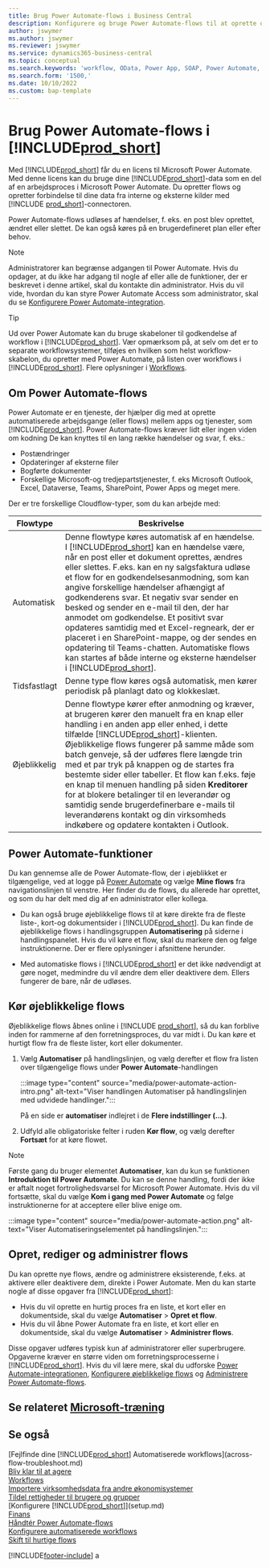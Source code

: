 ```yaml
---
title: Brug Power Automate-flows i Business Central
description: Konfigurere og bruge Power Automate-flows til at oprette og redigere Business Central-data.
author: jswymer
ms.author: jswymer
ms.reviewer: jswymer
ms.service: dynamics365-business-central
ms.topic: conceptual
ms.search.keywords: 'workflow, OData, Power App, SOAP, Power Automate,'
ms.search.form: '1500,'
ms.date: 10/10/2022
ms.custom: bap-template
---
```

# Brug Power Automate-flows i [!INCLUDE[prod_short](includes/prod_short.md)]

Med [!INCLUDE[prod_short](includes/prod_short.md)] får du en licens til Microsoft Power Automate. Med denne licens kan du bruge dine [!INCLUDE[prod_short](includes/prod_short.md)]-data som en del af en arbejdsproces i Microsoft Power Automate. Du opretter flows og opretter forbindelse til dine data fra interne og eksterne kilder med [!INCLUDE [prod_short](includes/prod_short.md)]-connectoren.

Power Automate-flows udløses af hændelser, f. eks. en post blev oprettet, ændret eller slettet. De kan også køres på en brugerdefineret plan eller efter behov.

> [!NOTE]
> Administratorer kan begrænse adgangen til Power Automate. Hvis du opdager, at du ikke har adgang til nogle af eller alle de funktioner, der er beskrevet i denne artikel, skal du kontakte din administrator. Hvis du vil vide, hvordan du kan styre Power Automate Access som administrator, skal du se [Konfigurere Power Automate-integration](/dynamics365/business-central/dev-itpro/powerplatform/power-automate-setup).

<!-- You must have a valid account with both [!INCLUDE[prod_short](includes/prod_short.md)] and Power Automate. --> 

> [!TIP]
> Ud over Power Automate kan du bruge skabeloner til godkendelse af workflow i [!INCLUDE[prod_short](includes/prod_short.md)]. Vær opmærksom på, at selv om det er to separate workflowsystemer, tilføjes en hvilken som helst workflow-skabelon, du opretter med Power Automate, på listen over workflows i [!INCLUDE[prod_short](includes/prod_short.md)]. Flere oplysninger i [Workflows](across-workflow.md).

## Om Power Automate-flows

Power Automate er en tjeneste, der hjælper dig med at oprette automatiserede arbejdsgange (eller flows) mellem apps og tjenester, som [!INCLUDE[prod_short](includes/prod_short.md)]. Power Automate-flows kræver lidt eller ingen viden om kodning De kan knyttes til en lang række hændelser og svar, f. eks.:

- Postændringer
- Opdateringer af eksterne filer
- Bogførte dokumenter
- Forskellige Microsoft-og tredjepartstjenester, f. eks Microsoft Outlook, Excel, Dataverse, Teams, SharePoint, Power Apps og meget mere.

Der er tre forskellige Cloudflow-typer, som du kan arbejde med:

|Flowtype|Beskrivelse|
|---------|-----------|
|Automatisk|Denne flowtype køres automatisk af en hændelse. I [!INCLUDE[prod_short](includes/prod_short.md)] kan en hændelse være, når en post eller et dokument oprettes, ændres eller slettes. F.eks. kan en ny salgsfaktura udløse et flow for en godkendelsesanmodning, som kan angive forskellige hændelser afhængigt af godkenderens svar. Et negativ svar sender en besked og sender en e-mail til den, der har anmodet om godkendelse. Et positivt svar opdateres samtidig med et Excel-regneark, der er placeret i en SharePoint-mappe, og der sendes en opdatering til Teams-chatten. Automatiske flows kan startes af både interne og eksterne hændelser i [!INCLUDE[prod_short](includes/prod_short.md)].|
|Tidsfastlagt|Denne type flow køres også automatisk, men kører periodisk på planlagt dato og klokkeslæt. |
|Øjeblikkelig |Denne flowtype kører efter anmodning og kræver, at brugeren kører den manuelt fra en knap eller handling i en anden app eller enhed, i dette tilfælde [!INCLUDE[prod_short](includes/prod_short.md)]-klienten. Øjeblikkelige flows fungerer på samme måde som batch genveje, så der udføres flere længde trin med et par tryk på knappen og de startes fra bestemte sider eller tabeller. Et flow kan f.eks. føje en knap til menuen handling på siden **Kreditorer** for at blokere betalinger til en leverandør og samtidig sende brugerdefinerbare e-mails til leverandørens kontakt og din virksomheds indkøbere og opdatere kontakten i Outlook. |

## Power Automate-funktioner

Du kan gennemse alle de Power Automate-flow, der i øjeblikket er tilgængelige, ved at logge på [Power Automate](https://powerautomate.com) og vælge **Mine flows** fra navigationslinjen til venstre. Her finder du de flows, du allerede har oprettet, og som du har delt med dig af en administrator eller kollega.

- Du kan også bruge øjeblikkelige flows til at køre direkte fra de fleste liste-, kort-og dokumentsider i [!INCLUDE[prod_short](includes/prod_short.md)]. Du kan finde de øjeblikkelige flows i handlingsgruppen **Automatisering** på siderne i handlingspanelet. Hvis du vil køre et flow, skal du markere den og følge instruktionerne. Der er flere oplysninger i afsnittene herunder.
 
- Med automatiske flows i [!INCLUDE[prod_short](includes/prod_short.md)] er det ikke nødvendigt at gøre noget, medmindre du vil ændre dem eller deaktivere dem. Ellers fungerer de bare, når de udløses. 
<!--

## Automated flows

With Power Automate, you can create business flows directly in-house and rely on citizen developers. Automated workflows can be started by both internal and external events in [!INCLUDE[prod_short](includes/prod_short.md)], and also be set to run periodically. Learn more and get instructions on how to create flows in the [Set Up Automated Workflows](/dynamics365/business-central/dev-itpro/powerplatform/automate-workflows) article in the administration content.

-->

## Kør øjeblikkelige flows

Øjeblikkelige flows åbnes online i [!INCLUDE [prod_short](includes/prod_short.md)], så du kan forblive inden for rammerne af den forretningsproces, du var midt i. Du kan køre et hurtigt flow fra de fleste lister, kort eller dokumenter.

1. Vælg **Automatiser** på handlingslinjen, og vælg derefter et flow fra listen over tilgængelige flows under **Power Automate**-handlingen

    :::image type="content" source="media/power-automate-action-intro.png" alt-text="Viser handlingen Automatiser på handlingslinjen med udvidede handlinger.":::

    På en side er **automatiser** indlejret i de **Flere indstillinger (...)**. 
2. Udfyld alle obligatoriske felter i ruden **Kør flow**, og vælg derefter **Fortsæt** for at køre flowet.

> [!NOTE]
> Første gang du bruger elementet **Automatiser**, kan du kun se funktionen **Introduktion til Power Automate**. Du kan se denne handling, fordi der ikke er aftalt noget fortrolighedsvarsel for Microsoft Power Automate. Hvis du vil fortsætte, skal du vælge **Kom i gang med Power Automate** og følge instruktionerne for at acceptere eller blive enige om.  
>
> :::image type="content" source="media/power-automate-action.png" alt-text="Viser Automatiseringselementet på handlingslinjen.":::

<!--

[!INCLUDE [prod_short](includes/prod_short.md)] can run a Power Automate flow from most list, card, and document pages. Once the admin has connected [!INCLUDE [prod_short](includes/prod_short.md)] with Power Automate, you'll see any flows your organization has added when you choose the **Automate** action on the relevant pages. Instant flows are run without leaving [!INCLUDE [prod_short](includes/prod_short.md)]. Learn more in the [Set Up Automated Workflows](/dynamics365/business-central/dev-itpro/powerplatform/automate-workflows) article in the administration content.

These instant flows open on a page inside [!INCLUDE [prod_short](includes/prod_short.md)] online so you can remain within the context of the business process you were in the middle of. Choose the **Automate** action—on some pages nested under the **More Options** menu—choose the **Power Automate** menu item, then choose the relevant link to trigger the workflow. The connection to Power Automate is already set up for you.

Most flows require you to fill in a field or two before you choose the **Run flow** action.

> [!TIP]
> If you don't see an **Automate** action, then your [!INCLUDE [prod_short](includes/prod_short.md)] probably hasn't yet been set up to use Power Automate. Learn more from your admin.-->

## Opret, rediger og administrer flows

Du kan oprette nye flows, ændre og administrere eksisterende, f.eks. at aktivere eller deaktivere dem, direkte i Power Automate. Men du kan starte nogle af disse opgaver fra [!INCLUDE[prod_short](includes/prod_short.md)]:

- Hvis du vil oprette en hurtig proces fra en liste, et kort eller en dokumentside, skal du vælge **Automatiser** > **Opret et flow**.
- Hvis du vil åbne Power Automate fra en liste, et kort eller en dokumentside, skal du vælge **Automatiser** > **Administrer flows**.
<!--- To create new flows or manage existing flows from inside [!INCLUDE[prod_short](includes/prod_short.md)], got to the **Manage Power Automate Flows** page.-->

Disse opgaver udføres typisk kun af administratorer eller superbrugere. Opgaverne kræver en større viden om forretningsprocesserne i [!INCLUDE[prod_short](includes/prod_short.md)]. Hvis du vil lære mere, skal du udforske [Power Automate-integrationen](/dynamics365/business-central/dev-itpro/powerplatform/power-automate-overview), [Konfigurere øjeblikkelige flows](/dynamics365/business-central/dev-itpro/powerplatform/instant-flows) og [Administrere Power Automate-flows](/dynamics365/business-central/dev-itpro/powerplatform/manage-power-automate-flows).
<!-- 

## Add more automated flows and instant flows

You can create flows through the [powerautomate.microsoft.com](https://powerautomate.microsoft.com) website. However, if your admin has switched on the capability to run Power Automate flows from inside [!INCLUDE [prod_short](includes/prod_short.md)] online, you can start the process of building a flow from the **Automate** action on the relevant pages, which can be found under the **More Options** menu depending on the page. Then choose the **Power Automate** menu item, and then choose the **Create a flow** action. Power Automate then opens in a new browser tab, and you're signed in automatically.

You can find sample templates to adapt to your company and all available trigger events, using both [!INCLUDE [prod_short](includes/prod_short.md)] and external tools, by choosing the **Connectors** menu on the Power Automate website. Learn more about available templates and triggers in the [Set Up Automated Workflows](/dynamics365/business-central/dev-itpro/powerplatform/automate-workflows) article in the administration content.

## Create and manage Power Automate flows

You can create new flows or manage existing Power Automate flows in [!INCLUDE [prod_short](includes/prod_short.md)] on the **Manage Power Automate Flows** page. Learn more in the [Manage Power Automate Flows](/dynamics365/business-central/dev-itpro/powerplatform/manage-power-automate-flows) article in the administration content.

<!--
You can also manage available Power Automate workflows on the **Workflows** page in [!INCLUDE[prod_short](includes/prod_short.md)]. The page lists both the built-in approval and Power Automate workflows, with options for the latter to enable/disable, delete, and view the workflow on the Power Automate website.-->

## Se relateret [Microsoft-træning](/training/modules/use-power-automate/)

## Se også

[Fejlfinde dine [!INCLUDE[prod_short](includes/prod_short.md)] Automatiserede workflows](across-flow-troubleshoot.md)  
[Bliv klar til at agere](ui-get-ready-business.md)  
[Workflows](across-workflow.md)  
[Importere virksomhedsdata fra andre økonomisystemer](across-import-data-configuration-packages.md)  
[Tildel rettigheder til brugere og grupper](ui-define-granular-permissions.md)  
[Konfigurere [!INCLUDE[prod_short](includes/prod_short.md)]](setup.md)  
[Finans](finance.md)  
[Håndtér Power Automate-flows](/dynamics365/business-central/dev-itpro/powerplatform/manage-power-automate-flows)  
[Konfigurere automatiserede workflows](/dynamics365/business-central/dev-itpro/powerplatform/automate-workflows)  
[Skift til hurtige flows](/dynamics365/business-central/dev-itpro/powerplatform/instant-flows)  

[!INCLUDE[footer-include](includes/footer-banner.md)]
a